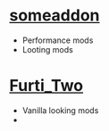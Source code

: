 # [someaddon](https://www.curseforge.com/members/someaddon/projects)
- Performance mods
- Looting mods
# [Furti_Two](https://www.curseforge.com/members/furti_two/projects)
- Vanilla looking mods
- 